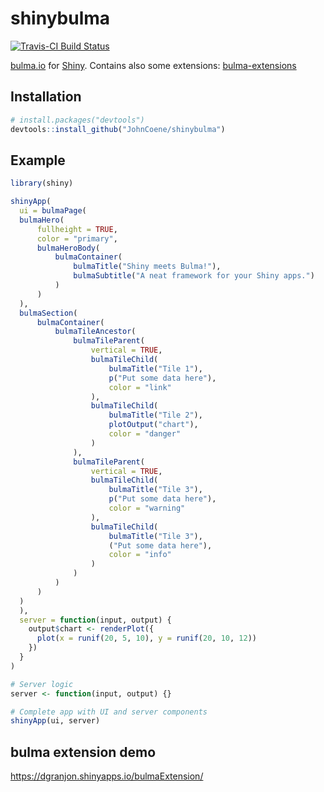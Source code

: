 # shinybulma

[![Travis-CI Build Status](https://travis-ci.org/JohnCoene/shinybulma.svg?branch=master)](https://travis-ci.org/JohnCoene/shinybulma)

[bulma.io](https://bulma.io) for [Shiny](https://shiny.rstudio.com/). Contains
also some extensions: [bulma-extensions](https://wikiki.github.io)

## Installation

``` r
# install.packages("devtools")
devtools::install_github("JohnCoene/shinybulma")
```

## Example

``` r
library(shiny)

shinyApp(
  ui = bulmaPage(
  bulmaHero(
  	  fullheight = TRUE,
	  color = "primary",
	  bulmaHeroBody(
	  	  bulmaContainer(
		  	  bulmaTitle("Shiny meets Bulma!"),
			  bulmaSubtitle("A neat framework for your Shiny apps.")
		  )
	  )
  ),
  bulmaSection(
  	  bulmaContainer(
	  	  bulmaTileAncestor(
		  	  bulmaTileParent(
			  	  vertical = TRUE,
				  bulmaTileChild(
				  	  bulmaTitle("Tile 1"),
					  p("Put some data here"),
					  color = "link"
				  ),
				  bulmaTileChild(
				  	  bulmaTitle("Tile 2"),
					  plotOutput("chart"),
					  color = "danger"
				  )
			  ),
		  	  bulmaTileParent(
			  	  vertical = TRUE,
				  bulmaTileChild(
				  	  bulmaTitle("Tile 3"),
					  p("Put some data here"),
					  color = "warning"
				  ),
				  bulmaTileChild(
				  	  bulmaTitle("Tile 3"),
					  ("Put some data here"),
					  color = "info"
				  )
			  )
		  )
	  )
  )
  ),
  server = function(input, output) {
    output$chart <- renderPlot({
      plot(x = runif(20, 5, 10), y = runif(20, 10, 12))
    })
  }
)

# Server logic
server <- function(input, output) {}

# Complete app with UI and server components
shinyApp(ui, server)
```

## bulma extension demo

https://dgranjon.shinyapps.io/bulmaExtension/

